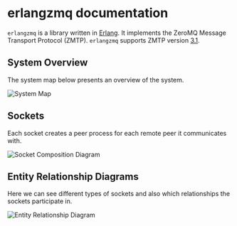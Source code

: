 erlangzmq documentation
=======================

`erlangzmq` is a library written in [Erlang](https://www.erlang.org/). It implements the ZeroMQ Message Transport Protocol (ZMTP). `erlangzmq` supports ZMTP version [3.1](http://rfc.zeromq.org/spec:37/ZMTP/).

System Overview
---------------

The system map below presents an overview of the system.

![System Map](images/erlang_system_map.png)

Sockets
-------

Each socket creates a peer process for each remote peer it communicates with.

![Socket Composition Diagram](images/erlangzmq_socket.png)

Entity Relationship Diagrams
----------------------------

Here we can see different types of sockets and also which relationships
the sockets participate in.

![Entity Relationship Diagram](images/erlangzmq_entities.png)